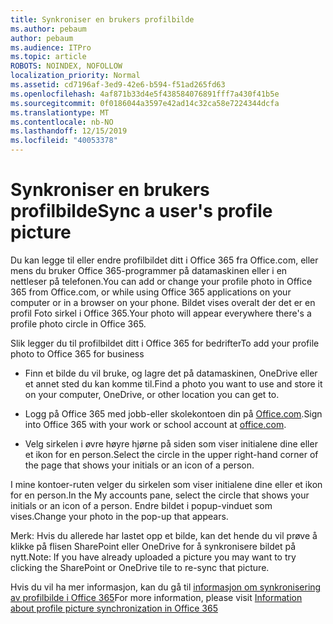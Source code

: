 ```yaml
---
title: Synkroniser en brukers profilbilde
ms.author: pebaum
author: pebaum
ms.audience: ITPro
ms.topic: article
ROBOTS: NOINDEX, NOFOLLOW
localization_priority: Normal
ms.assetid: cd7196af-3ed9-42e6-b594-f51ad265fd63
ms.openlocfilehash: 4af871b33d4e5f438584076891fff7a430f41b5e
ms.sourcegitcommit: 0f0186044a3597e42ad14c32ca58e7224344dcfa
ms.translationtype: MT
ms.contentlocale: nb-NO
ms.lasthandoff: 12/15/2019
ms.locfileid: "40053378"
---
```

# <a name="sync-a-users-profile-picture"></a><span data-ttu-id="ef7a0-102">Synkroniser en brukers profilbilde</span><span class="sxs-lookup"><span data-stu-id="ef7a0-102">Sync a user's profile picture</span></span>

<span data-ttu-id="ef7a0-103">Du kan legge til eller endre profilbildet ditt i Office 365 fra Office.com, eller mens du bruker Office 365-programmer på datamaskinen eller i en nettleser på telefonen.</span><span class="sxs-lookup"><span data-stu-id="ef7a0-103">You can add or change your profile photo in Office 365 from Office.com, or while using Office 365 applications on your computer or in a browser on your phone.</span></span> <span data-ttu-id="ef7a0-104">Bildet vises overalt der det er en profil Foto sirkel i Office 365.</span><span class="sxs-lookup"><span data-stu-id="ef7a0-104">Your photo will appear everywhere there's a profile photo circle in Office 365.</span></span>

<span data-ttu-id="ef7a0-105">Slik legger du til profilbildet ditt i Office 365 for bedrifter</span><span class="sxs-lookup"><span data-stu-id="ef7a0-105">To add your profile photo to Office 365 for business</span></span>

- <span data-ttu-id="ef7a0-106">Finn et bilde du vil bruke, og lagre det på datamaskinen, OneDrive eller et annet sted du kan komme til.</span><span class="sxs-lookup"><span data-stu-id="ef7a0-106">Find a photo you want to use and store it on your computer, OneDrive, or other location you can get to.</span></span>

- <span data-ttu-id="ef7a0-107">Logg på Office 365 med jobb-eller skolekontoen din på [Office.com](http://www.office.com).</span><span class="sxs-lookup"><span data-stu-id="ef7a0-107">Sign into Office 365 with your work or school account at [office.com](http://www.office.com).</span></span>

- <span data-ttu-id="ef7a0-108">Velg sirkelen i øvre høyre hjørne på siden som viser initialene dine eller et ikon for en person.</span><span class="sxs-lookup"><span data-stu-id="ef7a0-108">Select the circle in the upper right-hand corner of the page that shows your initials or an icon of a person.</span></span>

<span data-ttu-id="ef7a0-109">I mine kontoer-ruten velger du sirkelen som viser initialene dine eller et ikon for en person.</span><span class="sxs-lookup"><span data-stu-id="ef7a0-109">In the My accounts pane, select the circle that shows your initials or an icon of a person.</span></span> <span data-ttu-id="ef7a0-110">Endre bildet i popup-vinduet som vises.</span><span class="sxs-lookup"><span data-stu-id="ef7a0-110">Change your photo in the pop-up that appears.</span></span>

<span data-ttu-id="ef7a0-111">Merk: Hvis du allerede har lastet opp et bilde, kan det hende du vil prøve å klikke på flisen SharePoint eller OneDrive for å synkronisere bildet på nytt.</span><span class="sxs-lookup"><span data-stu-id="ef7a0-111">Note: If you have already uploaded a picture you may want to try clicking the SharePoint or OneDrive tile to re-sync that picture.</span></span>

<span data-ttu-id="ef7a0-112">Hvis du vil ha mer informasjon, kan du gå til [informasjon om synkronisering av profilbilde i Office 365](https://support.office.com/article/information-about-profile-picture-synchronization-in-office-365-20594d76-d054-4af4-a660-401133e3d48a)</span><span class="sxs-lookup"><span data-stu-id="ef7a0-112">For more information, please visit [Information about profile picture synchronization in Office 365](https://support.office.com/article/information-about-profile-picture-synchronization-in-office-365-20594d76-d054-4af4-a660-401133e3d48a)</span></span>

